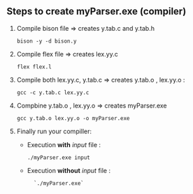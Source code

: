 ## Steps to create myParser.exe (compiler)
1. Compile bison file => creates y.tab.c and y.tab.h 

	`bison -y -d bison.y`
	
1. Compile flex file => creates lex.yy.c

	`flex flex.l`
	
2. Compile both lex.yy.c, y.tab.c  => creates y.tab.o , lex.yy.o :

	`gcc -c y.tab.c lex.yy.c`
	
1. Compbine y.tab.o , lex.yy.o   => creates myParser.exe

	`gcc y.tab.o lex.yy.o -o myParser.exe`
	
1. Finally run your compiller:

	- Execution **with** *input* file :
	
  	  	`./myParser.exe input`
    
	- Execution **without** *input* file :
	
    		`./myParser.exe`
    
    
